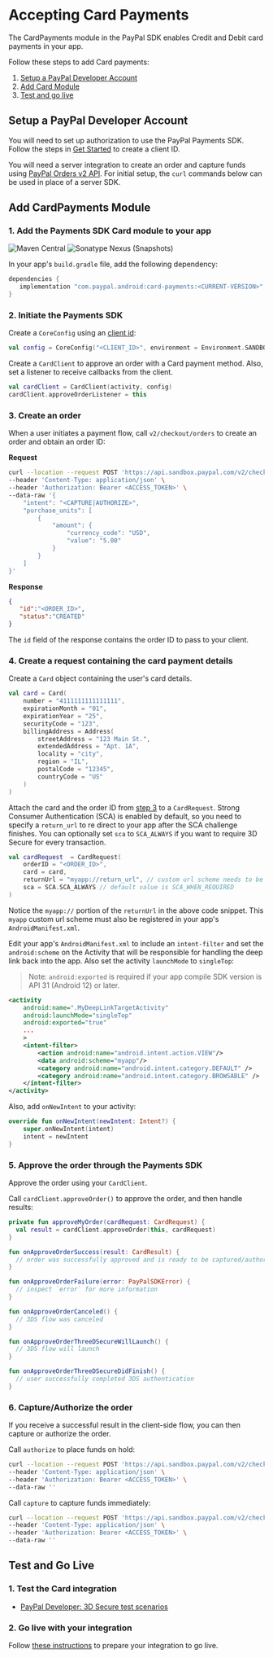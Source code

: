 # Accepting Card Payments

The CardPayments module in the PayPal SDK enables Credit and Debit card payments in your app.

Follow these steps to add Card payments:

1. [Setup a PayPal Developer Account](#setup-a-paypal-developer-account)
1. [Add Card Module](#add-card-module)
1. [Test and go live](#test-and-go-live)

## Setup a PayPal Developer Account

You will need to set up authorization to use the PayPal Payments SDK. 
Follow the steps in [Get Started](https://developer.paypal.com/api/rest/#link-getstarted) to create a client ID. 

You will need a server integration to create an order and capture funds using [PayPal Orders v2 API](https://developer.paypal.com/docs/api/orders/v2). 
For initial setup, the `curl` commands below can be used in place of a server SDK.

## Add CardPayments Module

### 1. Add the Payments SDK Card module to your app

![Maven Central](https://img.shields.io/maven-central/v/com.paypal.android/card-payments?style=for-the-badge) ![Sonatype Nexus (Snapshots)](https://img.shields.io/nexus/s/com.paypal.android/card-payments?server=https%3A%2F%2Foss.sonatype.org&style=for-the-badge)

In your app's `build.gradle` file, add the following dependency:

```groovy
dependencies {
   implementation "com.paypal.android:card-payments:<CURRENT-VERSION>"
}
```

### 2. Initiate the Payments SDK

Create a `CoreConfig` using an [client id](https://developer.paypal.com/api/rest/):

```kotlin
val config = CoreConfig("<CLIENT_ID>", environment = Environment.SANDBOX)
```

Create a `CardClient` to approve an order with a Card payment method. Also, set a listener to receive callbacks from the client.

```kotlin
val cardClient = CardClient(activity, config)
cardClient.approveOrderListener = this
```

### 3. Create an order

When a user initiates a payment flow, call `v2/checkout/orders` to create an order and obtain an order ID:

**Request**
```bash
curl --location --request POST 'https://api.sandbox.paypal.com/v2/checkout/orders/' \
--header 'Content-Type: application/json' \
--header 'Authorization: Bearer <ACCESS_TOKEN>' \
--data-raw '{
    "intent": "<CAPTURE|AUTHORIZE>",
    "purchase_units": [
        {
            "amount": {
                "currency_code": "USD",
                "value": "5.00"
            }
        }
    ]
}'
```

**Response**
```json
{
   "id":"<ORDER_ID>",
   "status":"CREATED"
}
```

The `id` field of the response contains the order ID to pass to your client.

### 4. Create a request containing the card payment details

Create a `Card` object containing the user's card details.

```kotlin
val card = Card(
    number = "4111111111111111",
    expirationMonth = "01",
    expirationYear = "25",
    securityCode = "123",
    billingAddress = Address(
        streetAddress = "123 Main St.",
        extendedAddress = "Apt. 1A",
        locality = "city",
        region = "IL",
        postalCode = "12345",
        countryCode = "US"
    )
)
```

Attach the card and the order ID from [step 3](#3-create-an-order) to a `CardRequest`. Strong Consumer Authentication (SCA) is enabled by default, so you need to specify a `return_url` to re direct to your app after the SCA challenge finishes. You can optionally set `sca` to `SCA_ALWAYS` if you want to require 3D Secure for every transaction.
```kotlin
val cardRequest  = CardRequest(
    orderID = "<ORDER_ID>",
    card = card,
    returnUrl = "myapp://return_url", // custom url scheme needs to be configured in AndroidManifest.xml (see below)
    sca = SCA.SCA_ALWAYS // default value is SCA_WHEN_REQUIRED
)
```

Notice the `myapp://` portion of the `returnUrl` in the above code snippet. This `myapp` custom url scheme must also be registered in your app's `AndroidManifest.xml`.

Edit your app's `AndroidManifest.xml` to include an `intent-filter` and set the `android:scheme` on the Activity that will be responsible for handling the deep link back into the app. Also set the activity `launchMode` to `singleTop`:
> Note: `android:exported` is required if your app compile SDK version is API 31 (Android 12) or later.

```xml
<activity
    android:name=".MyDeepLinkTargetActivity"
    android:launchMode="singleTop"
    android:exported="true"
    ...
    >
    <intent-filter>
        <action android:name="android.intent.action.VIEW"/>
        <data android:scheme="myapp"/>
        <category android:name="android.intent.category.DEFAULT" />
        <category android:name="android.intent.category.BROWSABLE" />
    </intent-filter>
</activity>
```
Also, add `onNewIntent` to your activity: 

```kotlin
override fun onNewIntent(newIntent: Intent?) {
    super.onNewIntent(intent)
    intent = newIntent
}
```

### 5. Approve the order through the Payments SDK

Approve the order using your `CardClient`.

Call `cardClient.approveOrder()` to approve the order, and then handle results:

```kotlin
private fun approveMyOrder(cardRequest: CardRequest) {
  val result = cardClient.approveOrder(this, cardRequest)
}

fun onApproveOrderSuccess(result: CardResult) {
  // order was successfully approved and is ready to be captured/authorized (see step 6)
}

fun onApproveOrderFailure(error: PayPalSDKError) {
  // inspect `error` for more information
}

fun onApproveOrderCanceled() {
  // 3DS flow was canceled
}

fun onApproveOrderThreeDSecureWillLaunch() {
  // 3DS flow will launch
}

fun onApproveOrderThreeDSecureDidFinish() {
  // user successfully completed 3DS authentication
}
```

### 6. Capture/Authorize the order

If you receive a successful result in the client-side flow, you can then capture or authorize the order. 

Call `authorize` to place funds on hold:

```bash
curl --location --request POST 'https://api.sandbox.paypal.com/v2/checkout/orders/<ORDER_ID>/authorize' \
--header 'Content-Type: application/json' \
--header 'Authorization: Bearer <ACCESS_TOKEN>' \
--data-raw ''
```

Call `capture` to capture funds immediately:

```bash
curl --location --request POST 'https://api.sandbox.paypal.com/v2/checkout/orders/<ORDER_ID>/capture' \
--header 'Content-Type: application/json' \
--header 'Authorization: Bearer <ACCESS_TOKEN>' \
--data-raw ''
```

## Test and Go Live

### 1. Test the Card integration

- [PayPal Developer: 3D Secure test scenarios](https://developer.paypal.com/docs/checkout/advanced/customize/3d-secure/test/)

### 2. Go live with your integration

Follow [these instructions](https://developer.paypal.com/api/rest/production/) to prepare your integration to go live.
